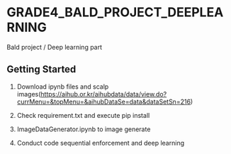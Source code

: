 # GRADE4_BALD_PROJECT_DEEPLEARNING

Bald project / Deep learning part

## Getting Started

1. Download ipynb files and scalp images(https://aihub.or.kr/aihubdata/data/view.do?currMenu=&topMenu=&aihubDataSe=data&dataSetSn=216)


2. Check requirement.txt and execute pip install

3. ImageDataGenerator.ipynb to image generate

4. Conduct code sequential enforcement and deep learning
